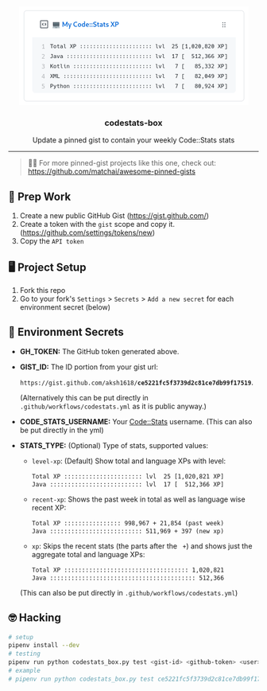<p align='center'>
  <img src="art/codestats-box.png">
  <h3 align="center">codestats-box</h3>
  <p align="center">Update a pinned gist to contain your weekly Code::Stats stats</p>
</p>

---

> 📌✨ For more pinned-gist projects like this one, check out: https://github.com/matchai/awesome-pinned-gists

## 🎒 Prep Work

1. Create a new public GitHub Gist (https://gist.github.com/)
2. Create a token with the `gist` scope and copy it. (https://github.com/settings/tokens/new)
3. Copy the `API token`

## 🖥 Project Setup

1. Fork this repo
2. Go to your fork's `Settings` > `Secrets` > `Add a new secret` for each environment secret (below)

## 🤫 Environment Secrets

- **GH_TOKEN:** The GitHub token generated above.
- **GIST_ID:** The ID portion from your gist url:

  `https://gist.github.com/aksh1618/`**`ce5221fc5f3739d2c81ce7db99f17519`**.

  (Alternatively this can be put directly in `.github/workflows/codestats.yml` as it is public anyway.)
- **CODE_STATS_USERNAME:** Your [Code::Stats](https://codestats.net) username. (This can also be put directly in the yml)

- **STATS_TYPE:** (Optional) Type of stats, supported values:

  - `level-xp`: (Default) Show total and language XPs with level:

      ```none
      Total XP :::::::::::::::::::::: lvl  25 [1,020,821 XP]
      Java :::::::::::::::::::::::::: lvl  17 [  512,366 XP]
      ```

  - `recent-xp`: Shows the past week in total as well as language wise recent XP:

      ```none
      Total XP :::::::::::::::: 998,967 + 21,854 (past week)
      Java :::::::::::::::::::::::::: 511,969 + 397 (new xp)
      ```

  - `xp`: Skips the recent stats (the parts after the ` +`) and shows just the aggregate total and language XPs:

      ```none
      Total XP ::::::::::::::::::::::::::::::::::: 1,020,821
      Java ::::::::::::::::::::::::::::::::::::::::: 512,366
      ```

  (This can also be put directly in `.github/workflows/codestats.yml`)

## 🤓 Hacking

```bash
# setup
pipenv install --dev
# testing
pipenv run python codestats_box.py test <gist-id> <github-token> <user> <type>
# example
# pipenv run python codestats_box.py test ce5221fc5f3739d2c81ce7db99f17519 cf9181618bf1618253d17161843f71a2bb161850 aksh recent-xp
```
